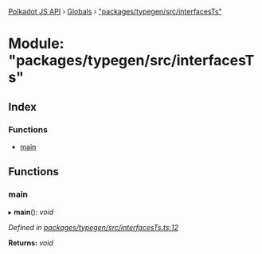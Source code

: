 [Polkadot JS API](../README.md) › [Globals](../globals.md) › ["packages/typegen/src/interfacesTs"](_packages_typegen_src_interfacests_.md)

# Module: "packages/typegen/src/interfacesTs"

## Index

### Functions

* [main](_packages_typegen_src_interfacests_.md#main)

## Functions

###  main

▸ **main**(): *void*

*Defined in [packages/typegen/src/interfacesTs.ts:12](https://github.com/polkadot-js/api/blob/c7e6e4003/packages/typegen/src/interfacesTs.ts#L12)*

**Returns:** *void*
